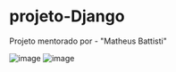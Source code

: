 # projeto-Django
Projeto mentorado por - "Matheus Battisti"

![image](https://github.com/BrunaOliveiraRosa/projeto-Django/assets/80056771/32ef3666-3c0c-4167-ab96-632a7632fea7)
![image](https://github.com/BrunaOliveiraRosa/projeto-Django/assets/80056771/4acf4729-29cd-4a81-8cae-e44394a19b73)

